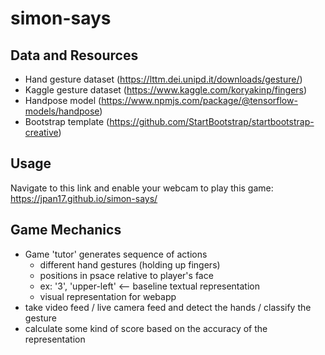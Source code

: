 # simon-says

## Data and Resources ##
* Hand gesture dataset (https://lttm.dei.unipd.it/downloads/gesture/)
* Kaggle gesture dataset (https://www.kaggle.com/koryakinp/fingers)
* Handpose model (https://www.npmjs.com/package/@tensorflow-models/handpose)
* Bootstrap template (https://github.com/StartBootstrap/startbootstrap-creative)

## Usage ##
Navigate to this link and enable your webcam to play this game: https://jpan17.github.io/simon-says/

## Game Mechanics ##
* Game 'tutor' generates sequence of actions
  - different hand gestures (holding up fingers)
  - positions in psace relative to player's face
  - ex: '3', 'upper-left' <-- baseline textual representation
  - visual representation for webapp
* take video feed / live camera feed and detect the hands / classify the gesture
* calculate some kind of score based on the accuracy of the representation
